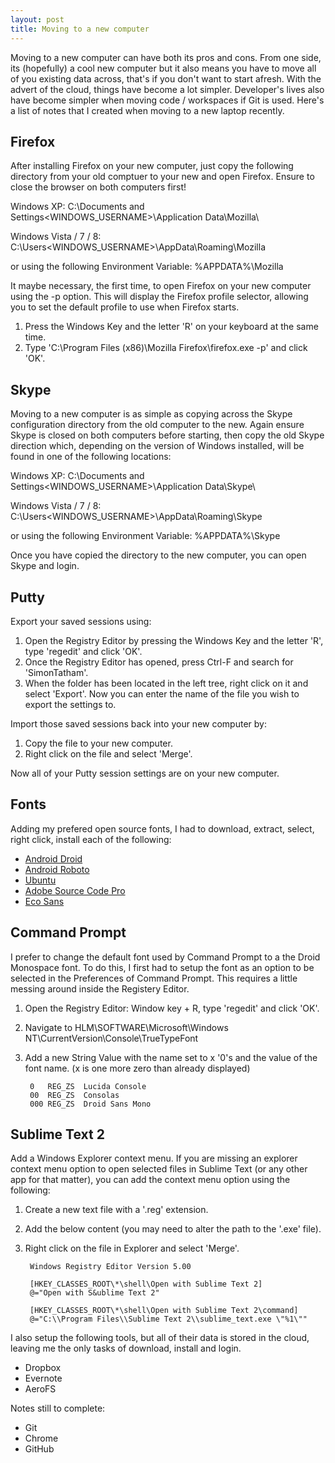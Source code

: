 ```yaml
---
layout: post
title: Moving to a new computer
---
```


Moving to a new computer can have both its pros and cons. From one side, its (hopefully) a cool new computer but it also means you have to move all of you existing data across, that's if you don't want to start afresh. With the advert of the cloud, things have become a lot simpler. Developer's lives also have become simpler when moving code / workspaces if Git is used. Here's a list of notes that I created when moving to a new laptop recently.


Firefox
-------
After installing Firefox on your new computer, just copy the following directory from your old comptuer to your new and open Firefox. Ensure to close the browser on both computers first!

Windows XP:
		C:\Documents and Settings\<WINDOWS_USERNAME>\Application Data\Mozilla\

Windows Vista / 7 / 8:
		C:\Users\<WINDOWS_USERNAME>\AppData\Roaming\Mozilla

or using the following Environment Variable:
		%APPDATA%\Mozilla

It maybe necessary, the first time, to open Firefox on your new computer using the -p option. This will display the Firefox profile selector, allowing you to set the default profile to use when Firefox starts.

1. Press the Windows Key and the letter 'R'  on your keyboard at the same time.
2. Type 'C:\Program Files (x86)\Mozilla Firefox\firefox.exe -p' and click 'OK'.



Skype
-----
Moving to a new computer is as simple as copying across the Skype configuration directory from the old computer to the new. Again ensure Skype is closed on both computers before starting, then copy the old Skype direction which, depending on the version of Windows installed, will be found in one of the following locations:

Windows XP:
		C:\Documents and Settings\<WINDOWS_USERNAME>\Application Data\Skype\

Windows Vista / 7 / 8:
		C:\Users\<WINDOWS_USERNAME>\AppData\Roaming\Skype

or using the following Environment Variable:
		%APPDATA%\Skype

Once you have copied the directory to the new computer, you can open Skype and login.



Putty
-----
Export your saved sessions using:

1. Open the Registry Editor by pressing the Windows Key and the letter 'R', type 'regedit' and click 'OK'.
2. Once the Registry Editor has opened, press Ctrl-F and search for 'SimonTatham'.
3. When the folder has been located in the left tree, right click on it and select 'Export'. Now you can enter the name of the file you wish to export the settings to.

Import those saved sessions back into your new computer by:

1. Copy the file to your new computer.
2. Right click on the file and select 'Merge'. 

Now all of your Putty session settings are on your new computer.



Fonts
-----
Adding my prefered open source fonts, I had to download, extract, select, right click, install each of the following:

- [Android Droid](https://github.com/android/platform_frameworks_base/tree/master/data/fonts)
- [Android Roboto](https://github.com/android/platform_frameworks_base/tree/master/data/fonts)
- [Ubuntu](http://font.ubuntu.com/)
- [Adobe Source Code Pro](https://github.com/adobe/source-code-pro)
- [Eco Sans](http://www.ecofont.com/en/products/green/font/download-the-ink-saving-font.html)



Command Prompt
--------------
I prefer to change the default font used by Command Prompt to a the Droid Monospace font. To do this, I first had to setup the font as an option to be selected in the Preferences of Command Prompt. This requires a little messing around inside the Registery Editor.

1. Open the Registry Editor: Window key + R, type 'regedit' and click 'OK'.
2. Navigate to HLM\SOFTWARE\Microsoft\Windows NT\CurrentVersion\Console\TrueTypeFont
3. Add a new String Value with the name set to x '0's and the value of the font name. (x is one more zero than already displayed)

		0	REG_ZS	Lucida Console
		00	REG_ZS	Consolas
		000	REG_ZS	Droid Sans Mono



Sublime Text 2
--------------
Add a Windows Explorer context menu. If you are missing an explorer context menu option to open selected files in Sublime Text (or any other app for that matter), you can add the context menu option using the following:

1. Create a new text file with a '.reg' extension.
2. Add the below content (you may need to alter the path to the '.exe' file).
3. Right click on the file in Explorer and select 'Merge'.


		Windows Registry Editor Version 5.00

		[HKEY_CLASSES_ROOT\*\shell\Open with Sublime Text 2]
		@="Open with S&ublime Text 2"

		[HKEY_CLASSES_ROOT\*\shell\Open with Sublime Text 2\command]
		@="C:\\Program Files\\Sublime Text 2\\sublime_text.exe \"%1\""



I also setup the following tools, but all of their data is stored in the cloud, leaving me the only tasks of download, install and login.

- Dropbox
- Evernote
- AeroFS

Notes still to complete:

- Git
- Chrome
- GitHub
